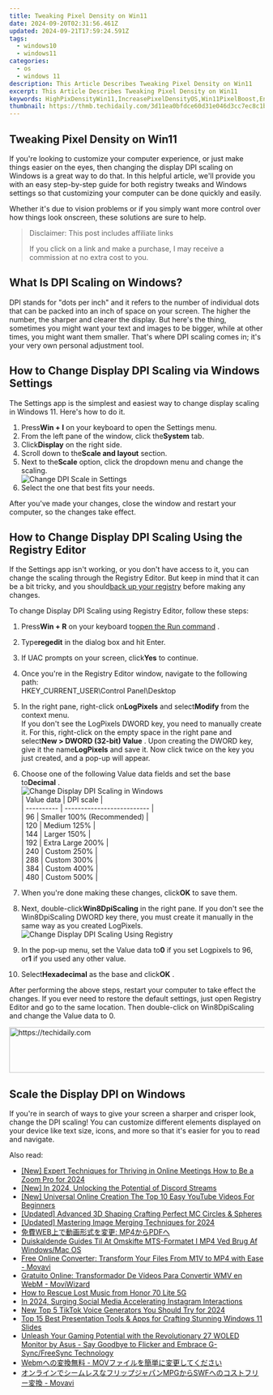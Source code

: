 ```yaml
---
title: Tweaking Pixel Density on Win11
date: 2024-09-20T02:31:56.461Z
updated: 2024-09-21T17:59:24.591Z
tags:
  - windows10
  - windows11
categories:
  - os
  - windows 11
description: This Article Describes Tweaking Pixel Density on Win11
excerpt: This Article Describes Tweaking Pixel Density on Win11
keywords: HighPixDensityWin11,IncreasePixelDensityOS,Win11PixelBoost,EnhanceScreenDensityW11,DensityImprovementWindows,OptimizeWin11Pixels,HighResDisplayWin11
thumbnail: https://thmb.techidaily.com/3d11ea0bfdce60d31e046d3cc7ec8c1b61d6f034279f80cc4e3ae99fed7c13c0.jpg
---
```


## Tweaking Pixel Density on Win11

 If you're looking to customize your computer experience, or just make things easier on the eyes, then changing the display DPI scaling on Windows is a great way to do that. In this helpful article, we'll provide you with an easy step-by-step guide for both registry tweaks and Windows settings so that customizing your computer can be done quickly and easily.

 Whether it's due to vision problems or if you simply want more control over how things look onscreen, these solutions are sure to help.

>  Disclaimer: This post includes affiliate links
>
>  If you click on a link and make a purchase, I may receive a commission at no extra cost to you.
>

## What Is DPI Scaling on Windows?

 DPI stands for "dots per inch" and it refers to the number of individual dots that can be packed into an inch of space on your screen. The higher the number, the sharper and clearer the display. But here's the thing, sometimes you might want your text and images to be bigger, while at other times, you might want them smaller. That's where DPI scaling comes in; it's your very own personal adjustment tool.

## How to Change Display DPI Scaling via Windows Settings

 The Settings app is the simplest and easiest way to change display scaling in Windows 11\. Here's how to do it.

1. Press**Win + I** on your keyboard to open the Settings menu.
2. From the left pane of the window, click the**System** tab.
3. Click**Display** on the right side.
4. Scroll down to the**Scale and layout** section.
5. Next to the**Scale** option, click the dropdown menu and change the scaling.  
![Change DPI Scale in Settings](https://static1.makeuseofimages.com/wordpress/wp-content/uploads/2023/01/change-dpi-scale-in-settings.jpg)
6. Select the one that best fits your needs.

 After you've made your changes, close the window and restart your computer, so the changes take effect.

## How to Change Display DPI Scaling Using the Registry Editor

 If the Settings app isn't working, or you don't have access to it, you can change the scaling through the Registry Editor. But keep in mind that it can be a bit tricky, and you should[back up your registry](https://www.makeuseof.com/tag/backup-restore-windows-registry/) before making any changes.

 To change Display DPI Scaling using Registry Editor, follow these steps:

1. Press**Win + R** on your keyboard to[open the Run command](https://www.makeuseof.com/windows-open-run-command-dialog-box/) .
2. Type**regedit** in the dialog box and hit Enter.
3. If UAC prompts on your screen, click**Yes** to continue.
4. Once you're in the Registry Editor window, navigate to the following path:  
HKEY_CURRENT_USER\Control Panel\Desktop
5. In the right pane, right-click on**LogPixels** and select**Modify** from the context menu.  
 If you don't see the LogPixels DWORD key, you need to manually create it. For this, right-click on the empty space in the right pane and select**New > DWORD (32-bit) Value** . Upon creating the DWORD key, give it the name**LogPixels** and save it. Now click twice on the key you just created, and a pop-up will appear.

1. Choose one of the following Value data fields and set the base to**Decimal** .  
![Change Display DPI Scaling in Windows](https://static1.makeuseofimages.com/wordpress/wp-content/uploads/2023/02/change-display-dpi-scaling-in-windows.jpg)  
| Value data | DPI scale                  |  
| ---------- | -------------------------- |  
| 96         | Smaller 100% (Recommended) |  
| 120        | Medium 125%                |  
| 144        | Larger 150%                |  
| 192        | Extra Large 200%           |  
| 240        | Custom 250%                |  
| 288        | Custom 300%                |  
| 384        | Custom 400%                |  
| 480        | Custom 500%                |
2. When you're done making these changes, click**OK** to save them.
3. Next, double-click**Win8DpiScaling** in the right pane. If you don't see the Win8DpiScaling DWORD key there, you must create it manually in the same way as you created LogPixels.  
![Change Display DPI Scaling Using Registry](https://static1.makeuseofimages.com/wordpress/wp-content/uploads/2023/02/change-display-dpi-scaling-using-registry.jpg)
4. In the pop-up menu, set the Value data to**0** if you set Logpixels to 96, or**1** if you used any other value.
5. Select**Hexadecimal** as the base and click**OK** .

 After performing the above steps, restart your computer to take effect the changes. If you ever need to restore the default settings, just open Registry Editor and go to the same location. Then double-click on Win8DpiScaling and change the Value data to 0.

<!-- affiliate ads begin -->
<a href="https://appsumo.8odi.net/c/5597632/2151856/7443" target="_top" id="2151856">
  <img src="//a.impactradius-go.com/display-ad/7443-2151856" border="0" alt="https://techidaily.com" width="728" height="90"/>
</a>
<img height="0" width="0" src="https://appsumo.8odi.net/i/5597632/2151856/7443" style="position:absolute;visibility:hidden;" border="0" />
<!-- affiliate ads end -->

## Scale the Display DPI on Windows

 If you're in search of ways to give your screen a sharper and crisper look, change the DPI scaling! You can customize different elements displayed on your device like text size, icons, and more so that it's easier for you to read and navigate.

<ins class="adsbygoogle"
     style="display:block"
     data-ad-format="autorelaxed"
     data-ad-client="ca-pub-7571918770474297"
     data-ad-slot="1223367746"></ins>

<ins class="adsbygoogle"
     style="display:block"
     data-ad-client="ca-pub-7571918770474297"
     data-ad-slot="8358498916"
     data-ad-format="auto"
     data-full-width-responsive="true"></ins>

<span class="atpl-alsoreadstyle">Also read:</span>
<div><ul>
<li><a href="https://screen-capture.techidaily.com/new-expert-techniques-for-thriving-in-online-meetings-how-to-be-a-zoom-pro-for-2024/"><u>[New] Expert Techniques for Thriving in Online Meetings How to Be a Zoom Pro for 2024</u></a></li>
<li><a href="https://visual-screen-recording.techidaily.com/new-in-2024-unlocking-the-potential-of-discord-streams/"><u>[New] In 2024, Unlocking the Potential of Discord Streams</u></a></li>
<li><a href="https://facebook-video-footage.techidaily.com/new-universal-online-creation-the-top-10-easy-youtube-videos-for-beginners/"><u>[New] Universal Online Creation The Top 10 Easy YouTube Videos For Beginners</u></a></li>
<li><a href="https://remote-screen-capture.techidaily.com/updated-advanced-3d-shaping-crafting-perfect-mc-circles-and-spheres/"><u>[Updated] Advanced 3D Shaping Crafting Perfect MC Circles & Spheres</u></a></li>
<li><a href="https://article-helps.techidaily.com/updated-mastering-image-merging-techniques-for-2024/"><u>[Updated] Mastering Image Merging Techniques for 2024</u></a></li>
<li><a href="https://win11-tips.techidaily.com/web-mp4pdf/"><u>免費WEB上で動画形式を変更: MP4からPDFへ</u></a></li>
<li><a href="https://win11-tips.techidaily.com/duiskaldende-guides-til-at-omskifte-mts-formatet-i-mp4-ved-brug-af-windowsmac-os/"><u>Duiskaldende Guides Til At Omskifte MTS-Formatet I MP4 Ved Brug Af Windows/Mac OS</u></a></li>
<li><a href="https://win11-tips.techidaily.com/free-online-converter-transform-your-files-from-m1v-to-mp4-with-ease-movavi/"><u>Free Online Converter: Transform Your Files From M1V to MP4 with Ease - Movavi</u></a></li>
<li><a href="https://win11-tips.techidaily.com/gratuito-online-transformador-de-videos-para-convertir-wmv-en-webm-moviwizard/"><u>Gratuito Online: Transformador De Vídeos Para Convertir WMV en WebM - MoviWizard</u></a></li>
<li><a href="https://blog-min.techidaily.com/how-to-rescue-lost-music-from-honor-70-lite-5g-by-fonelab-android-recover-music/"><u>How to Rescue Lost Music from Honor 70 Lite 5G</u></a></li>
<li><a href="https://instagram-video-files.techidaily.com/in-2024-surging-social-media-accelerating-instagram-interactions/"><u>In 2024, Surging Social Media Accelerating Instagram Interactions</u></a></li>
<li><a href="https://ai-voice.techidaily.com/new-top-5-tiktok-voice-generators-you-should-try-for-2024/"><u>New Top 5 TikTok Voice Generators You Should Try for 2024</u></a></li>
<li><a href="https://win11-tips.techidaily.com/top-15-best-presentation-tools-and-apps-for-crafting-stunning-windows-11-slides/"><u>Top 15 Best Presentation Tools & Apps for Crafting Stunning Windows 11 Slides</u></a></li>
<li><a href="https://hardware-help.techidaily.com/unleash-your-gaming-potential-with-the-revolutionary-27-woled-monitor-by-asus-say-goodbye-to-flicker-and-embrace-g-syncfreesync-technology/"><u>Unleash Your Gaming Potential with the Revolutionary 27 WOLED Monitor by Asus - Say Goodbye to Flicker and Embrace G-Sync/FreeSync Technology</u></a></li>
<li><a href="https://win11-tips.techidaily.com/webm-mov/"><u>Webmへの変換無料 - MOVファイルを簡単に変更してください</u></a></li>
<li><a href="https://win11-tips.techidaily.com/mpgswf-movavi/"><u>オンラインでシームレスなフリップジャパンMPGからSWFへのコストフリー変換 - Movavi</u></a></li>
</ul></div>

